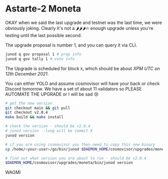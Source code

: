# Astarte-2 Moneta

OKAY when we said the last upgrade and testnet was the last time, we were obviously joking. Clearly it's not a 🌶🌶🌶🔥 enough upgrade unless you're testing until the last possible second.

The upgrade proposal is number 1, and you can query it via CLI.

```bash
junod q gov proposal 1 # prop info
junod q gov tally 1 # vote info
```

The Upgrade is scheduled for block `X`, which should be about _XPM UTC on 12th December 2021_.

You can either YOLO and assume cosmovisor will have your back or check Discord tomorrow. We have a set of about 11 validators so PLEASE AUTOMATE THE UPGRADE or I will be sad 😢

```bash
# get the new version
git checkout main && git pull
git checkout v2.0.4
make build && make install

# check the version - should be v2.0.4
# junod version --long will be commit X
junod version

# if you are using cosmovisor you then need to copy this new binary
cp /home/<your-user>/go/bin/junod $DAEMON_HOME/cosmovisor/upgrades/moneta/bin

# find out what version you are about to run - should be v2.0.4
$DAEMON_HOME/cosmovisor/upgrades/moneta/bin/junod version
```

WAGMI
